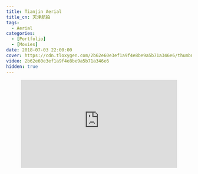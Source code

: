 ```yaml
---
title: Tianjin Aerial
title_cn: 天津航拍
tags:
  - Aerial
categories:
  - [Portfolio]
  - [Movies]
date: 2018-07-03 22:00:00
cover: https://cdn.tloxygen.com/2b62e60e3ef1a9f4e8be9a5b71a346e6/thumbnails/thumbnail.jpg?time=2m14s
video: 2b62e60e3ef1a9f4e8be9a5b71a346e6
hidden: true
---
```


<figure class="my-video">
  <div style="position: relative; padding-top: 56.25%;"><iframe src="https://iframe.cloudflarestream.com/2b62e60e3ef1a9f4e8be9a5b71a346e6?preload=metadata&poster=https%3A%2F%2Fcdn.tloxygen.com%2F2b62e60e3ef1a9f4e8be9a5b71a346e6%2Fthumbnails%2Fthumbnail.jpg%3Ftime%3D2m14s%26height%3D600" style="border: none; position: absolute; top: 0; left: 0; height: 100%; width: 100%;" allow="accelerometer; gyroscope; autoplay; encrypted-media; picture-in-picture;" allowfullscreen="true"></iframe></div>
</figure>
